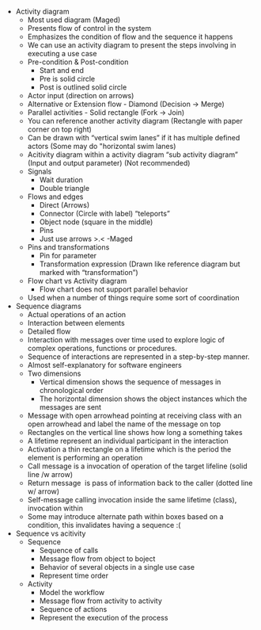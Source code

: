 *   Activity diagram
    *   Most used diagram (Maged)
    *   Presents flow of control in the system
    *   Emphasizes the condition of flow and the sequence it happens
    *   We can use an activity diagram to present the steps involving in executing a use case
    *   Pre-condition & Post-condition
        *   Start and end
        *   Pre is solid circle
        *   Post is outlined solid circle
    *   Actor input (direction on arrows)
    *   Alternative or Extension flow - Diamond (Decision → Merge)
    *   Parallel activities - Solid rectangle (Fork → Join)
    *   You can reference another activity diagram (Rectangle with paper corner on top right)
    *   Can be drawn with “vertical swim lanes” if it has multiple defined actors (Some may do "horizontal swim lanes)
    *   Acitivity diagram within a activity diagram “sub activity diagram” (Input and output parameter) (Not recommended)
    *   Signals
        *   Wait duration
        *   Double triangle
    *   Flows and edges
        *   Direct (Arrows)
        *   Connector (Circle with label) “teleports”
        *   Object node (square in the middle)
        *   Pins
        *   Just use arrows >.< -Maged
    *   Pins and transformations
        *   Pin for parameter
        *   Transformation expression (Drawn like reference diagram but marked with “transformation”)
    *   Flow chart vs Activity diagram
        *   Flow chart does not support parallel behavior
    *   Used when a number of things require some sort of coordination
*   Sequence diagrams
    *   Actual operations of an action
    *   Interaction between elements
    *   Detailed flow
    *   Interaction with messages over time used to explore logic of complex operations, functions or procedures.
    *   Sequence of interactions are represented in a step-by-step manner.
    *   Almost self-explanatory for software engineers
    *   Two dimensions
        *   Vertical dimension shows the sequence of messages in chronological order
        *   The horizontal dimension shows the object instances which the messages are sent
    *   Message with open arrowhead pointing at receiving class with an open arrowhead and label the name of the message on top
    *   Rectangles on the vertical line shows how long a something takes
    *   A lifetime represent an individual participant in the interaction
    *   Activation a thin rectangle on a lifetime which is the period the element is performing an operation
    *   Call message is a invocation of operation of the target lifeline (solid line /w arrow)
    *   Return message  is pass of information back to the caller (dotted line w/ arrow)
    *   Self-message calling invocation inside the same lifetime (class), invocation within
    *   Some may introduce alternate path within boxes based on a condition, this invalidates having a sequence :(
*   Sequence vs acitivity
    *   Sequence
        *   Sequence of calls
        *   Message flow from object to boject
        *   Behavior of several objects in a single use case
        *   Represent time order
    *   Activity
        *   Model the workflow
        *   Message flow from activity to activity
        *   Sequence of actions
        *   Represent the execution of the process